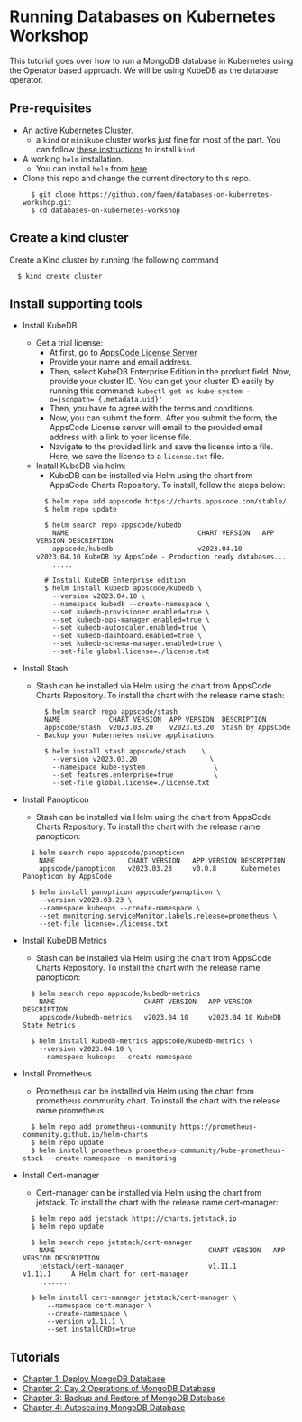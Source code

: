 # Running Databases on Kubernetes Workshop

This tutorial goes over how to run a MongoDB database in Kubernetes using the Operator based approach. We will be using KubeDB as the database operator.

## Pre-requisites
- An active Kubernetes Cluster.
  - a `kind` or `minikube` cluster works just fine for most of the part. You can follow [these instructions](https://kind.sigs.k8s.io/docs/user/quick-start/#installing-from-release-binaries) to install `kind`
- A working `helm` installation.
  - You can install `helm` from [here](https://helm.sh/)
- Clone this repo and change the current directory to this repo.
  ```shell
    $ git clone https://github.com/faem/databases-on-kubernetes-workshop.git
    $ cd databases-on-kubernetes-workshop
  ```
## Create a kind cluster
Create a Kind cluster by running the following command
```shell
  $ kind create cluster
```

## Install supporting tools
- Install KubeDB
  - Get a trial license:
    - At first, go to [AppsCode License Server](https://license-issuer.appscode.com/?p=kubedb-enterprise)
    - Provide your name and email address.
    - Then, select KubeDB Enterprise Edition in the product field.
    Now, provide your cluster ID. You can get your cluster ID easily by running this command: `kubectl get ns kube-system -o=jsonpath='{.metadata.uid}'`
    - Then, you have to agree with the terms and conditions.
    - Now, you can submit the form. After you submit the form, the AppsCode License server will email to the provided email address with a link to your license file.
    - Navigate to the provided link and save the license into a file. Here, we save the license to a `license.txt` file.
  - Install KubeDB via helm:
    - KubeDB can be installed via Helm using the chart from AppsCode Charts Repository. To install, follow the steps below:
    ```shell
      $ helm repo add appscode https://charts.appscode.com/stable/
      $ helm repo update
      
      $ helm search repo appscode/kubedb
        NAME                              	CHART VERSION	APP VERSION	DESCRIPTION                                       
        appscode/kubedb                   	v2023.04.10  	v2023.04.10	KubeDB by AppsCode - Production ready databases...
        .....
    
      # Install KubeDB Enterprise edition
      $ helm install kubedb appscode/kubedb \
        --version v2023.04.10 \
        --namespace kubedb --create-namespace \
        --set kubedb-provisioner.enabled=true \
        --set kubedb-ops-manager.enabled=true \
        --set kubedb-autoscaler.enabled=true \
        --set kubedb-dashboard.enabled=true \
        --set kubedb-schema-manager.enabled=true \
        --set-file global.license=./license.txt
    ```
- Install Stash
  - Stash can be installed via Helm using the chart from AppsCode Charts Repository. To install the chart with the release name stash:
    ```shell
      $ helm search repo appscode/stash
      NAME            CHART VERSION  APP VERSION  DESCRIPTION
      appscode/stash  v2023.03.20    v2023.03.20  Stash by AppsCode - Backup your Kubernetes native applications
      
      $ helm install stash appscode/stash    \
        --version v2023.03.20                  \
        --namespace kube-system                 \
        --set features.enterprise=true          \
        --set-file global.license=./license.txt
    ```
- Install Panopticon
  - Stash can be installed via Helm using the chart from AppsCode Charts Repository. To install the chart with the release name panopticon:
  ```shell
    $ helm search repo appscode/panopticon
      NAME               	CHART VERSION	APP VERSION	DESCRIPTION
      appscode/panopticon	v2023.03.23  	v0.0.8     	Kubernetes Panopticon by AppsCode

    $ helm install panopticon appscode/panopticon \
      --version v2023.03.23 \
      --namespace kubeops --create-namespace \
      --set monitoring.serviceMonitor.labels.release=prometheus \
      --set-file license=./license.txt
  ```

- Install KubeDB Metrics
  - Stash can be installed via Helm using the chart from AppsCode Charts Repository. To install the chart with the release name panopticon:
  ```shell
    $ helm search repo appscode/kubedb-metrics
      NAME                   	CHART VERSION	APP VERSION	DESCRIPTION
      appscode/kubedb-metrics	v2023.04.10  	v2023.04.10	KubeDB State Metrics

    $ helm install kubedb-metrics appscode/kubedb-metrics \
      --version v2023.04.10 \
      --namespace kubeops --create-namespace
  ```
  
- Install Prometheus
  - Prometheus can be installed via Helm using the chart from prometheus community chart. To install the chart with the release name prometheus:
  ```shell
    $ helm repo add prometheus-community https://prometheus-community.github.io/helm-charts
    $ helm repo update
    $ helm install prometheus prometheus-community/kube-prometheus-stack --create-namespace -n monitoring
  ```

- Install Cert-manager
  - Cert-manager can be installed via Helm using the chart from jetstack. To install the chart with the release name cert-manager:
  ```shell
    $ helm repo add jetstack https://charts.jetstack.io 
    $ helm repo update
    
    $ helm search repo jetstack/cert-manager
      NAME                                   	CHART VERSION	APP VERSION	DESCRIPTION                                       
      jetstack/cert-manager                  	v1.11.1      	v1.11.1    	A Helm chart for cert-manager
      ........
    
    $ helm install cert-manager jetstack/cert-manager \
        --namespace cert-manager \
        --create-namespace \
        --version v1.11.1 \
        --set installCRDs=true
  ```

## Tutorials
- [Chapter 1: Deploy MongoDB Database](ch1/)
- [Chapter 2: Day 2 Operations of MongoDB Database](ch2/)
- [Chapter 3: Backup and Restore of MongoDB Database](ch3/)
- [Chapter 4: Autoscaling MongoDB Database](ch4/)
